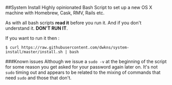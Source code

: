 ##System Install
Highly opinionated Bash Script to set up a new OS X machine with Homebrew, Cask, RMV, Rails etc.

As with all bash scripts **read it** before you run it. And if you don't understand it. **DON'T RUN IT**.

If you want to run it then :

    $ curl https://raw.githubusercontent.com/dwkns/system-install/master/install.sh | bash

###Known issues
Although we issue a `sudo -v` at the beginning of the script for some reason you get asked for your password again later on. It's not `sudo` timing out and appears to be related to the mixing of commands that need `sudo` and those that don't.